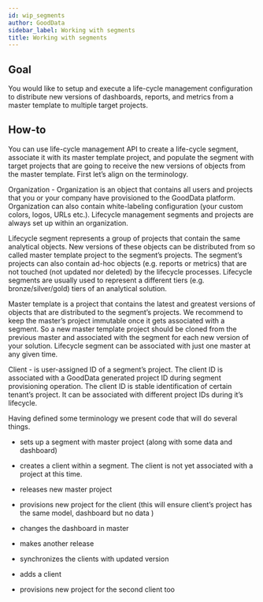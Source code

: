 ```yaml
---
id: wip_segments
author: GoodData
sidebar_label: Working with segments
title: Working with segments
---
```


Goal
-------

You would like to setup and execute a life-cycle management
configuration to distribute new versions of dashboards, reports, and
metrics from a master template to multiple target projects.

How-to
--------

You can use life-cycle management API to create a life-cycle segment,
associate it with its master template project, and populate the segment
with target projects that are going to receive the new versions of
objects from the master template. First let’s align on the terminology.

Organization - Organization is an object that contains all users and
projects that you or your company have provisioned to the GoodData
platform. Organization can also contain white-labeling configuration
(your custom colors, logos, URLs etc.). Lifecycle management segments
and projects are always set up within an organization.

Lifecycle segment represents a group of projects that contain the same
analytical objects. New versions of these objects can be distributed
from so called master template project to the segment’s projects. The
segment’s projects can also contain ad-hoc objects (e.g. reports or
metrics) that are not touched (not updated nor deleted) by the lifecycle
processes. Lifecycle segments are usually used to represent a different
tiers (e.g. bronze/silver/gold) tiers of an analytical solution.

Master template is a project that contains the latest and greatest
versions of objects that are distributed to the segment’s projects. We
recommend to keep the master’s project immutable once it gets associated
with a segment. So a new master template project should be cloned from
the previous master and associated with the segment for each new version
of your solution. Lifecycle segment can be associated with just one
master at any given time.

Client - is user-assigned ID of a segment’s project. The client ID is
associated with a GoodData generated project ID during segment
provisioning operation. The client ID is stable identification of
certain tenant’s project. It can be associated with different project
IDs during it’s lifecycle.

Having defined some terminology we present code that will do several
things.

-   sets up a segment with master project (along with some data and
    dashboard)

-   creates a client within a segment. The client is not yet associated
    with a project at this time.

-   releases new master project

-   provisions new project for the client (this will ensure client’s
    project has the same model, dashboard but no data )

-   changes the dashboard in master

-   makes another release

-   synchronizes the clients with updated version

-   adds a client

-   provisions new project for the second client too


